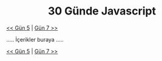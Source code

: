<div align="center">
  <h1>30 Günde Javascript</h1>
</div>

[<< Gün 5](../gün-5/gun-5.md) | [Gün 7 >>](../gün-7/gun-7.md)

.....
İçerikler buraya
.....

[<< Gün 5](../gün-5/gun-5.md) | [Gün 7 >>](../gün-7/gun-7.md)